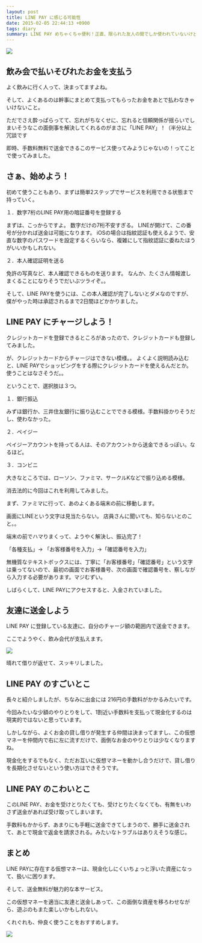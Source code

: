```yaml
---
layout: post
title: LINE PAY に感じる可能性
date: 2015-02-05 22:44:13 +0900
tags: diary
summary: LINE PAY めちゃくちゃ便利！正直、限られた友人の間でしか使われていないけど、よく付き合いのある友達の間での小さなお金を動かすときにはとてもいい。ご飯代、ちょっとした割り勘、小回りの効く LINE PAY をご紹介します。
---
```


![](https://skim.milk200.cc/20150205_linepay/linepay.png)

## 飲み会で払いそびれたお金を支払う

よく飲みに行く人って、決まってますよね。

そして、よくあるのは幹事にまとめて支払ってもらったお金をあとで払わなきゃいけないこと。

ただでさえ酔っぱらってて、忘れがちなくせに、忘れると信頼関係が揺らいでしまいそうなこの面倒事を解決してくれるのがまさに「LINE PAY」！（半分以上冗談です

即時、手数料無料で送金できるこのサービス使ってみようじゃないの！ってことで使ってみました。

<!-- more -->

## さぁ、始めよう！

初めて使うこともあり、まずは簡単2ステップでサービスを利用できる状態まで持っていく。

１．数字7桁のLINE PAY用の暗証番号を登録する

まずは、こっからですよ。 数字だけの7桁不安すぎる。 LINEが開けて、この番号が分かれば送金は可能になります。
iOSの場合は指紋認証も使えるようで、安直な数字のパスワードを設定するくらいなら、複雑にして指紋認証に委ねたほうがいいかもしれない。

２．本人確認証明を送る

免許の写真など、本人確認できるものを送ります。
なんか、たくさん情報渡しまくることになりそうでだいぶツライぞ。。

そして、LINE PAYを使うには、この本人確認が完了しないとダメなのですが、僕がやった時は承認されるまで2日間ほどかかりました。

## LINE PAY にチャージしよう！

クレジットカードを登録できるところがあったので、クレジットカードも登録してみました。

が、クレジットカードからチャージはできない模様。。 よくよく説明読み込むと、LINE PAYでショッピングをする際にクレジットカードを使えるんだとか。 使うことはなさそうだ。。

ということで、選択肢は３つ。

１．銀行振込

みずほ銀行か、三井住友銀行に振り込むことでできる模様。手数料掛かりそうだし、使わなかった。

２．ペイジー

ペイジーアカウントを持ってる人は、そのアカウントから送金できるっぽい。なるほど。

３．コンビニ

大きなところでは、ローソン、ファミマ、サークルKなどで振り込める模様。

消去法的に今回はこれを利用してみました。

まず、ファミマに行って、あのよくある端末の前に移動します。

画面にLINEという文字は見当たらない。 店員さんに聞いても、知らないとのこと。。

端末の前でハマりまくって、ようやく解決し、振込完了！

「各種支払」→ 「お客様番号を入力」→「確認番号を入力」

無機質なテキストボックスには、丁寧に「お客様番号」「確認番号」という文字は乗ってないので、最初の画面でお客様番号、次の画面で確認番号を、察しながら入力する必要があります。マジむずい。

しばらくして、LINE PAYにアクセスすると、入金されていました。

## 友達に送金しよう

LINE PAY に登録している友達に、自分のチャージ額の範囲内で送金できます。

ここでようやく、飲み会代が支払えます。

![](https://skim.milk200.cc/20150205_linepay/line_paid_screen.jpg)

晴れて借りが返せて、スッキリしました。

## LINE PAY のすごいとこ

長々と紹介しましたが、ちなみに出金には 216円の手数料がかかるみたいです。

今回みたいな少額のやりとりをして、1割近い手数料を支払って現金化するのは現実的ではないと思っています。

しかしながら、よくお金の貸し借りが発生する仲間は決まってますし、この仮想マネーを仲間内で右に左に流すだけで、面倒なお金のやりとりは少なくなりますね。

現金化をするでもなく、ただお互いに仮想マネーを動かし合うだけで、貸し借りを長期化させないという使い方はできそうです。

## LINE PAY のこわいとこ

このLINE PAY、お金を受けとりたくても、受けとりたくなくても、有無をいわさず送金があれば受け取ってしまいます。

手数料もかからず、あまりにも手軽に送金できてしまうので、勝手に送金されて、あとで現金で返金を請求される。みたいなトラブルはありえそうな感じ。

## まとめ

LINE PAYに存在する仮想マネーは、現金化しにくいちょっと浮いた資産になって、扱いに困ります。

そして、送金無料が魅力的な本サービス。

この仮想マネーを適当に友達と送金しあって、この面倒な資産を移ろわせながら、遊ぶのもまた楽しいかもしれない。

くれぐれも、仲良く使うことをおすすめします。

![](https://skim.milk200.cc/20150205_linepay/pay_request.jpg)
